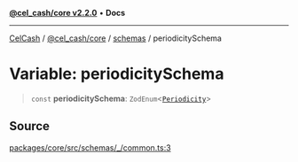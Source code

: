 [**@cel_cash/core v2.2.0**](../../README.md) • **Docs**

***

[CelCash](../../../../packages.md) / [@cel\_cash/core](../../README.md) / [schemas](../README.md) / periodicitySchema

# Variable: periodicitySchema

> `const` **periodicitySchema**: `ZodEnum`\<[`Periodicity`](../../types/type-aliases/Periodicity.md)\>

## Source

[packages/core/src/schemas/\_/common.ts:3](https://github.com/Pyxlab/celcash/blob/f7cdc752c29f8a0dcef033e212602412d2050afc/packages/core/src/schemas/_/common.ts#L3)

